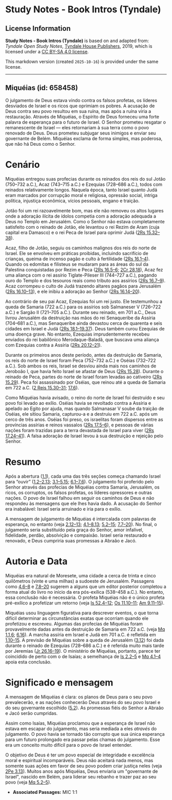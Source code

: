 # Study Notes - Book Intros (Tyndale)

## License Information

**Study Notes - Book Intros (Tyndale)** is based on and adapted from: _Tyndale Open Study Notes_, [Tyndale House Publishers](https://tyndaleopenresources.com/), 2019, which is licensed under a [CC BY-SA 4.0 license](https://creativecommons.org/licenses/by-sa/4.0/legalcode.en).

This markdown version (created `2025-10-16`) is provided under the same license.



--------------------------------

## Miquéias (id: 658458)

O julgamento de Deus estava vindo contra os falsos profetas, os líderes desviados de Israel e os ricos que oprimiam os pobres. A acusação de Deus contra seu povo resultou em sua ruína, mas após a ruína viria a restauração. Através de Miquéias, o Espírito de Deus forneceu uma forte palavra de esperança para o futuro de Israel. O Senhor prometeu resgatar o remanescente de Israel — eles retornariam à sua terra como o povo renovado de Deus. Deus prometeu subjugar seus inimigos e enviar seu governante de Belém. Miquéias exclama de forma simples, mas poderosa, que não há Deus como o Senhor.

Cenário
=======

Miquéias entregou suas profecias durante os reinados dos reis do sul Jotão (750–732 a.C.), Acaz (743–715 a.C.) e Ezequias (728–686 a.C.), todos com reinados relativamente longos. Naquela época, tanto Israel quanto Judá eram marcados por corrupção moral e religiosa, opressão social, intriga política, injustiça econômica, vícios pessoais, engano e traição.

Jotão foi um rei razoavelmente bom, mas ele não removeu os altos lugares onde a adoração ilícita de ídolos competia com a adoração adequada a Deus no Templo em Jerusalém. Como o Senhor não estava completamente satisfeito com o reinado de Jotão, ele levantou o rei Rezim de Aram (cuja capital era Damasco) e o rei Peca de Israel para oprimir Judá ([2Rs 15\.32–38](https://ref.ly/2Kgs15:32-2Kgs15:38)).

Acaz, filho de Jotão, seguiu os caminhos malignos dos reis do norte de Israel. Ele se envolveu em práticas proibidas, incluindo sacrifício de crianças, queima de incenso pagão e culto à fertilidade ([2Rs 16\.1–4](https://ref.ly/2Kgs16:1-2Kgs16:4)). Quando os edomitas e filisteus se mudaram para as áreas do sul da Palestina conquistadas por Rezim e Peca ([2Rs 16\.5–6;](https://ref.ly/2Kgs16:5-2Kgs16:6) [2Cr 28\.18](https://ref.ly/2Chr28:18)), Acaz fez uma aliança com o rei assírio Tiglate\-Pileser III (744–727 a.C.), pagando ouro do Templo e dos tesouros reais como tributo aos assírios ([2Rs 16\.7–9](https://ref.ly/2Kgs16:7-2Kgs16:9)). Acaz corrompeu o culto de Judá trazendo altares pagãos para Jerusalém ([2Rs 16\.10–13](https://ref.ly/2Kgs16:10-2Kgs16:13)), e ele inibiu a adoração ao Senhor ([2Rs 16\.14–20](https://ref.ly/2Kgs16:14-2Kgs16:20)).

Ao contrário de seu pai Acaz, Ezequias foi um rei justo. Ele testemunhou a queda de Samaria (722 a.C.) para os assírios sob Salmaneser V (726–722 a.C.) e Sargão II (721–705 a.C.). Durante seu reinado, em 701 a.C., Deus livrou Jerusalém da destruição nas mãos do rei Senaqueribe da Assíria (704–681 a.C.), mas Senaqueribe ainda devastou cerca de quarenta e seis cidades em Israel e Judá ([2Rs 18\.1–19\.37](https://ref.ly/2Kgs18:1-2Kgs19:37)). Deus também curou Ezequias de uma doença grave. No entanto, Ezequias imprudentemente recebeu enviados do rei babilônico Merodaque\-Baladã, que buscava uma aliança com Ezequias contra a Assíria ([2Rs 20\.12–21](https://ref.ly/2Kgs20:12-2Kgs20:21)).

Durante os primeiros anos deste período, antes da destruição de Samaria, os reis do norte de Israel foram Peca (752–732 a.C.) e Oséias (732–722 a.C.). Sob ambos os reis, Israel se desviou ainda mais nos caminhos de Jeroboão I, que havia feito Israel se afastar de Deus ([2Rs 15\.28](https://ref.ly/2Kgs15:28)). Durante o reinado de Peca, partes do norte de Israel foram levadas ao cativeiro ([2Rs 15\.29](https://ref.ly/2Kgs15:29)). Peca foi assassinado por Oséias, que reinou até a queda de Samaria em 722 a.C. ([2 Reis 15\.30–31](https://ref.ly/2Kgs15:30-2Kgs15:31); [17\.6](https://ref.ly/2Kgs17:6)).

Como Miquéias havia avisado, o reino do norte de Israel foi destruído e seu povo foi levado ao exílio. Oséias havia se revoltado contra a Assíria e apelado ao Egito por ajuda, mas quando Salmanasar V soube da traição de Oséias, ele sitiou Samaria, capturou\-a e a destruiu em 722 a.C. após um cerco de três anos. Oséias foi preso, os israelitas foram dispersos entre as províncias assírias e reinos vassalos ([2Rs 17\.5–6](https://ref.ly/2Kgs17:5-2Kgs17:6)), e pessoas de várias nações foram trazidas para a terra devastada de Israel para viver ([2Rs 17\.24–41](https://ref.ly/2Kgs17:24-2Kgs17:41)). A falsa adoração de Israel levou à sua destruição e rejeição pelo Senhor.

Resumo
======

Após a abertura ([1\.1](https://ref.ly/Mic1:1)), cada uma das três seções começa chamando Israel para “ouvir” ([1\.2–2\.13](https://ref.ly/Mic1:2-Mic2:13); [3\.1–5\.15](https://ref.ly/Mic3:1-Mic5:15); [6\.1–7\.6](https://ref.ly/Mic6:1-Mic7:6)). O julgamento foi proferido pelo Senhor através das profecias de Miquéias contra Samaria, Jerusalém, os ricos, os corruptos, os falsos profetas, os líderes opressores e outras nações. O povo de Israel falhou em seguir os caminhos de Deus e não respondeu às mensagens que ele lhes havia dado. A acusação do Senhor era inabalável: Israel seria arruinado e iria para o exílio.

A mensagem de julgamento de Miquéias é intercalada com palavras de esperança, no entanto (veja [2\.12–13](https://ref.ly/Mic2:12-Mic2:13); [4\.1–8](https://ref.ly/Mic4:1-Mic4:8),[13](https://ref.ly/Mic4:13); [5\.2–15](https://ref.ly/Mic5:2-Mic5:15); [7\.7–20](https://ref.ly/Mic7:7-Mic7:20)). No final, o julgamento seria substituído pela graça do Senhor, amor infalível, fidelidade, perdão, absolvição e compaixão. Israel seria restaurado e renovado, e Deus cumpriria suas promessas a Abraão e Jacó.

Autoria e Data
==============

Miquéias era natural de Moresete, uma cidade a cerca de trinta e cinco quilômetros (vinte e uma milhas) a sudoeste de Jerusalém. Passagens como [4\.6–8](https://ref.ly/Mic4:6-Mic4:8) e [7\.8–20](https://ref.ly/Mic7:8-Mic7:20) sugerem a alguns que um editor posterior completou a forma atual do livro no início da era pós\-exílica (538–458 a.C.). No entanto, essa conclusão não é necessária. O profeta Miquéias não é o único profeta pré\-exílico a profetizar um retorno (veja [Is 52\.4–12](https://ref.ly/Isa52:4-Isa52:12); [Os 11\.10–11](https://ref.ly/Hos11:10-Hos11:11); [Am 9\.11–15](https://ref.ly/Amos9:11-Amos9:15)).

Miquéias usou linguagem figurativa para descrever eventos, o que torna difícil determinar as circunstâncias exatas que ocorriam quando ele profetizou e escreveu. Algumas das profecias de Miquéias foram provavelmente dadas antes da destruição de Samaria em 722 a.C. (veja [Mq 1\.1](https://ref.ly/Mic1:1),[6](https://ref.ly/Mic1:6); [6\.16](https://ref.ly/Mic6:16)). A marcha assíria em Israel e Judá em 701 a.C. é refletida em [1\.10–15](https://ref.ly/Mic1:10-Mic1:15). A previsão de Miquéias sobre a queda de Jerusalém ([3\.12](https://ref.ly/Mic3:12)) foi dada durante o reinado de Ezequias (728–686 a.C.) e é referida muito mais tarde por Jeremias ([Jr 26\.16–19](https://ref.ly/Jer26:16-Jer26:19)). O ministério de Miquéias, portanto, parece ter coincidido de perto com o de Isaías; a semelhança de [Is 2\.2–5](https://ref.ly/Isa2:2-Isa2:5) e [Mq 4\.1–4](https://ref.ly/Mic4:1-Mic4:4) apoia esta conclusão.

Significado e mensagem
======================

A mensagem de Miquéias é clara: os planos de Deus para o seu povo prevalecerão, e as nações conhecerão Deus através do seu povo Israel e do seu governante escolhido ([5\.2](https://ref.ly/Mic5:2)). As promessas fiéis do Senhor a Abraão e Jacó serão cumpridas.

Assim como Isaías, Miquéias proclamou que a esperança de Israel não estava em escapar do julgamento, mas seria mediada a eles *através* do julgamento. O povo havia se tornado tão corrupto que sua única esperança para um futuro prolongado era passar pelas chamas do julgamento. Esse era um conceito muito difícil para o povo de Israel entender.

O objetivo de Deus é ter um povo especial de integridade e excelência moral e espiritual incomparáveis. Deus não aceitará nada menos, mas somente suas ações em favor de seu povo podem criar justiça neles (veja [2Pe 3\.13](https://ref.ly/2Pet3:13)). Muitos anos após Miquéias, Deus enviaria um "governante de Israel", nascido em Belém, para liderar seu rebanho e trazer paz ao seu povo (veja [Mq 5\.2–5](https://ref.ly/Mic5:2-Mic5:5)).

* **Associated Passages:** MIC 1:1

